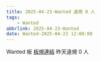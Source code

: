 ```yaml
---
title: 2025-04-23-Wanted 違規 0 人
tags:
    - Wanted
abbrlink: 2025-04-23-Wanted
date: Wanted-2025-04-23 12:00:00
---
```

Wanted 板 [板規連結](https://www.ptt.cc/bbs/Wanted/M.1608829773.A.D3B.html)
昨天違規 0 人
